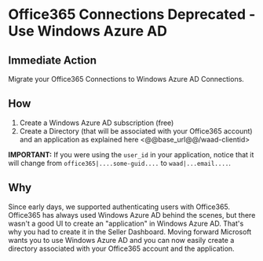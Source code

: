 # Office365 Connections Deprecated - Use Windows Azure AD

## Immediate Action

Migrate your Office365 Connections to Windows Azure AD Connections.

## How

1. Create a Windows Azure AD subscription (free)
2. Create a Directory (that will be associated with your Office365 account) and an application as explained here <@@base_url@@/waad-clientid>

__IMPORTANT:__ If you were using the `user_id` in your application, notice that it will change from `office365|....some-guid....` to `waad|...email....`.

## Why

Since early days, we supported authenticating users with Office365. Office365 has always used Windows Azure AD behind the scenes, but there wasn't a good UI to create an "application" in Windows Azure AD. That's why you had to create it in the Seller Dashboard. Moving forward Microsoft wants you to use Windows Azure AD and you can now easily create a directory associated with your Office365 account and the application.
